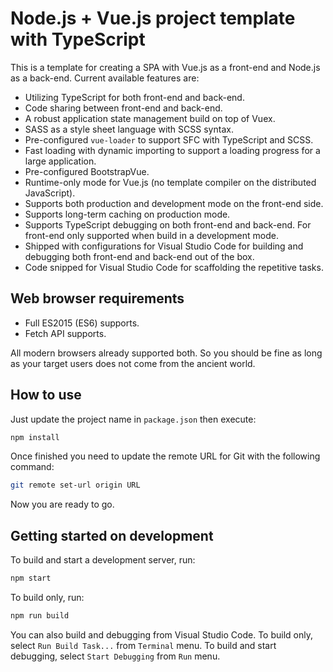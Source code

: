 # Node.js + Vue.js project template with TypeScript

This is a template for creating a SPA with Vue.js as a front-end and Node.js as a back-end. Current available features are:

- Utilizing TypeScript for both front-end and back-end.
- Code sharing between front-end and back-end.
- A robust application state management build on top of Vuex.
- SASS as a style sheet language with SCSS syntax.
- Pre-configured `vue-loader` to support SFC with TypeScript and SCSS.
- Fast loading with dynamic importing to support a loading progress for a large application.
- Pre-configured BootstrapVue.
- Runtime-only mode for Vue.js (no template compiler on the distributed JavaScript).
- Supports both production and development mode on the front-end side.
- Supports long-term caching on production mode.
- Supports TypeScript debugging on both front-end and back-end. For front-end only supported when build in a development mode.
- Shipped with configurations for Visual Studio Code for building and debugging both front-end and back-end out of the box.
- Code snipped for Visual Studio Code for scaffolding the repetitive tasks.

## Web browser requirements

- Full ES2015 (ES6) supports.
- Fetch API supports.

All modern browsers already supported both. So you should be fine as long as your target users does not come from the ancient world.

## How to use

Just update the project name in `package.json` then execute:

```sh
npm install
```

Once finished you need to update the remote URL for Git with the following command:

```sh
git remote set-url origin URL
```

Now you are ready to go.

## Getting started on development

To build and start a development server, run:

```sh
npm start
```

To build only, run:

```sh
npm run build
```

You can also build and debugging from Visual Studio Code. To build only, select `Run Build Task...` from `Terminal` menu. To build and start debugging, select `Start Debugging` from `Run` menu.
